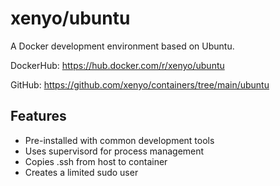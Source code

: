 # xenyo/ubuntu

A Docker development environment based on Ubuntu.

DockerHub: https://hub.docker.com/r/xenyo/ubuntu

GitHub: https://github.com/xenyo/containers/tree/main/ubuntu

## Features

- Pre-installed with common development tools
- Uses supervisord for process management
- Copies .ssh from host to container
- Creates a limited sudo user
